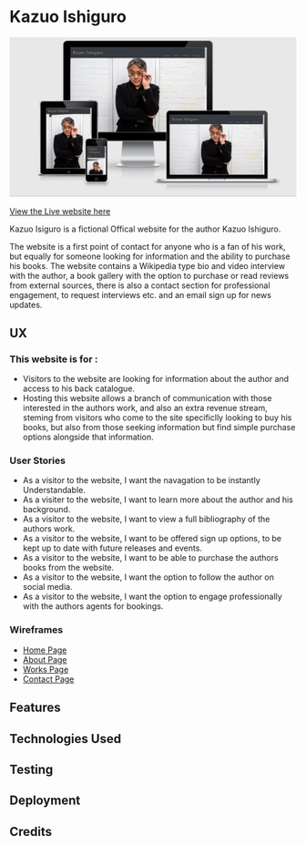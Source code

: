 # Kazuo Ishiguro

![Heading Responsive image](https://github.com/jaydavis359/MS1-Kazuo-Ishiguro/blob/master/Testing/ReadmeHeader.jpg)

[View the Live website here](https://jaydavis359.github.io/MS1-Kazuo-Ishiguro/)

Kazuo Isiguro is a fictional Offical website for the author Kazuo Ishiguro.

The website is a first point of contact for anyone who is a fan of his work, but equally for someone looking for information and the ability to purchase his books.
The website contains a Wikipedia type bio and video interview with the author, a book gallery with the option to purchase or read reviews from external sources,
there is also a contact section for professional engagement, to request interviews etc. and an email sign up for news updates.

## UX

### This website is for :

* Visitors to the website are looking for information about the author and access to his back catalogue.
* Hosting this website allows a branch of communication with those interested in the authors work, and also an extra revenue stream, 
steming from visitors who come to the site specificlly looking to buy his books, but also from those seeking information but find simple purchase options alongside that information.

### User Stories

* As a visitor to the website, I want the navagation to be instantly Understandable.
* As a visiter to the website, I want to learn more about the author and his background.
* As a visitor to the website, I want to view a full bibliography of the authors work.
* As a visitor to the website, I want to be offered sign up options, to be kept up to date with future releases and events.
* As a visitor to the website, I want to be able to purchase the authors books from the website.
* As a visitor to the website, I want the option to follow the author on social media.
* As a visitor to the website, I want the option to engage professionally with the authors agents for bookings.

### Wireframes

* [Home Page](https://github.com/jaydavis359/MS1-Kazuo-Ishiguro/blob/master/Wireframes/Home%20Wireframe%201.pdf)
* [About Page](https://github.com/jaydavis359/MS1-Kazuo-Ishiguro/blob/master/Wireframes/AboutWireframe%201_1.pdf)
* [Works Page](https://github.com/jaydavis359/MS1-Kazuo-Ishiguro/blob/master/Wireframes/WorksWireframe%201.pdf)
* [Contact Page](https://github.com/jaydavis359/MS1-Kazuo-Ishiguro/blob/master/Wireframes/ContactWireframe%201.pdf)


## Features

## Technologies Used

## Testing

## Deployment

## Credits